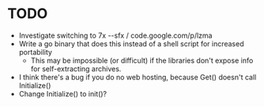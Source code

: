 TODO
====

* Investigate switching to 7x --sfx / code.google.com/p/lzma
* Write a go binary that does this instead of a shell script for increased portability
	* This may be impossible (or difficult) if the libraries don't expose info for self-extracting archives.
* I think there's a bug if you do no web hosting, because Get() doesn't call Initialize()
* Change Initialize() to init()?
